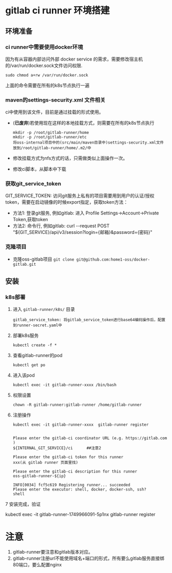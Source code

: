 # gitlab ci runner 环境搭建

## 环境准备

### ci runner中需要使用docker环境

因为有从容器内部访问外部 docker service 的需求，需要修改宿主机的/var/run/docker.sock文件访问权限.

    sudo chmod a+rw /var/run/docker.sock

上面的命令需要在所有的k8s节点执行一遍    

### maven的settings-security.xml 文件相关

ci中使用到该文件，目前是通过挂载的形式使用。

- (**已废弃**)若使用现在这样的本地挂载方式，则需要在所有的k8s节点执行

      mkdir -p /root/gitlab-runner/home
      mkdir -p /root/gitlab-runner/etc
      将oss-internal项目中的(src/main/maven目录中)settings-security.xml文件放到/root/gitlab-runner/home/.m2/中 

- 修改挂载方式为nfs方式的话，只需做类似上面操作一次。
- 修改ci脚本，从脚本中下载

### 获取git_service_token

GIT_SERVICE_TOKEN: 访问git服务上私有的项目需要用到用户的认证/授权token，需要在启动镜像的时候export指定，获取token方法：

- 方法1: 登录git服务, 例如gitlab: 进入 Profile Settings->Account->Private Token,获取token
- 方法2: 命令行, 例如gitlab: curl --request POST "${GIT_SERVICE}/api/v3/session?login={邮箱}&password={密码}"


### 克隆项目

- 克隆oss-gitlab项目 `git clone git@github.com:home1-oss/docker-gitlab.git`


## 安装

### k8s部署

1. 进入 `gitlab-runner/k8s/` 目录

       gitlab_service_token: 将gitlab_service_token进行base64编码操作后，配置到runner-secret.yaml中

2. 部署k8s服务

       kubectl create -f *
    
3. 查看gitlab-runner的pod
   
       kubectl get po
4. 进入该pod 
  
       kubectl exec -it gitlab-runner-xxxx /bin/bash
5. 权限设置 
       
       chown -R gitlab-runner:gitlab-runner /home/gitlab-runner
6. 注册操作
   
       kubectl exec -it gitlab-runner-xxxx  gitlab-runner register


       Please enter the gitlab-ci coordinator URL (e.g. https://gitlab.com )
       ${INTERNAL_GIT_SERVICE}/ci      ##注意2
        
       Please enter the gitlab-ci token for this runner
       xxx(从 gitlab runner 页面里找)
        
       Please enter the gitlab-ci description for this runner
       oss-gitlab-runner-${ip}
        
       INFO[0034] fcf5c619 Registering runner... succeeded
       Please enter the executor: shell, docker, docker-ssh, ssh?
       shell


7 安装完成，验证
   
kubectl exec -it gitlab-runner-1749966091-5p1nx  gitlab-runner register
   
# 注意 
1. gitlab-runner要注意和gitlab版本对应。
2. gitlab-runner注册url不能使用域名+端口的形式，所有要么gitlab服务直接绑80端口，要么配置nginx   
